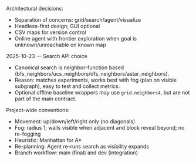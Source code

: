 Architectural decisions:
- Separation of concerns: grid/search/agent/visualize
- Headless-first design; GUI optional
- CSV maps for version control
- Online agent with frontier exploration when goal is unknown/unreachable on known map

2025-10-23 — Search API choice
- Canonical search is neighbor-function based (bfs_neighbors/ucs_neighbors/dfs_neighbors/astar_neighbors).
- Reason: matches experiments, works best with fog (plan on visible subgraph), easy to test and collect metrics.
- Optional offline baseline wrappers may use `grid.neighbors4`, but are not part of the main contract.

Project-wide conventions:
- Movement: up/down/left/right only (no diagonals)
- Fog: radius 1; walls visible when adjacent and block reveal beyond; no re-fogging
- Heuristic: Manhattan for A*
- Re-planning: Agent re-runs search as visibility expands
- Branch workflow: main (final) and dev (integration)
